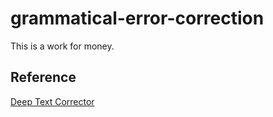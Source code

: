 # grammatical-error-correction

This is a work for money.

## Reference
[Deep Text Corrector](http://atpaino.com/2017/01/03/deep-text-correcter.html)

